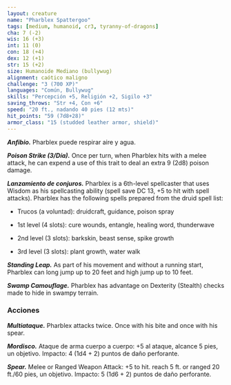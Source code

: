 ```yaml
---
layout: creature
name: "Pharblex Spattergoo"
tags: [medium, humanoid, cr3, tyranny-of-dragons]
cha: 7 (-2)
wis: 16 (+3)
int: 11 (0)
con: 18 (+4)
dex: 12 (+1)
str: 15 (+2)
size: Humanoide Mediano (bullywug)
alignment: caótico maligno
challenge: "3 (700 XP)"
languages: "Común, Bullywug"
skills: "Percepción +5, Religión +2, Sigilo +3"
saving_throws: "Str +4, Con +6"
speed: "20 ft., nadando 40 pies (12 mts)"
hit_points: "59 (7d8+28)"
armor_class: "15 (studded leather armor, shield)"
---
```


***Anfibio.*** Pharblex puede respirar aire y agua.

***Poison Strike (3/Día).*** Once per turn, when Pharblex hits with a melee attack, he can expend a use of this trait to deal an extra 9 (2d8) poison damage.

***Lanzamiento de conjuros.*** Pharblex is a 6th-level spellcaster that uses Wisdom as his spellcasting ability (spell save DC 13, +5 to hit with spell attacks). Pharblex has the following spells prepared from the druid spell list:

* Trucos (a voluntad): druidcraft, guidance, poison spray

* 1st level (4 slots): cure wounds, entangle, healing word, thunderwave

* 2nd level (3 slots): barkskin, beast sense, spike growth

* 3rd level (3 slots): plant growth, water walk

***Standing Leap.*** As part of his movement and without a running start, Pharblex can long jump up to 20 feet and high jump up to 10 feet.

***Swamp Camouflage.*** Pharblex has advantage on Dexterity (Stealth) checks made to hide in swampy terrain.

### Acciones

***Multiataque.*** Pharblex attacks twice. Once with his bite and once with his spear.

***Mordisco.*** Ataque de arma cuerpo a cuerpo: +5 al ataque, alcance 5 pies, un objetivo. Impacto: 4 (1d4 + 2) puntos de daño perforante.

***Spear.*** Melee or Ranged Weapon Attack: +5 to hit. reach 5 ft. or ranged 20 ft./60 pies, un objetivo. Impacto: 5 (1d6 + 2) puntos de daño perforante.